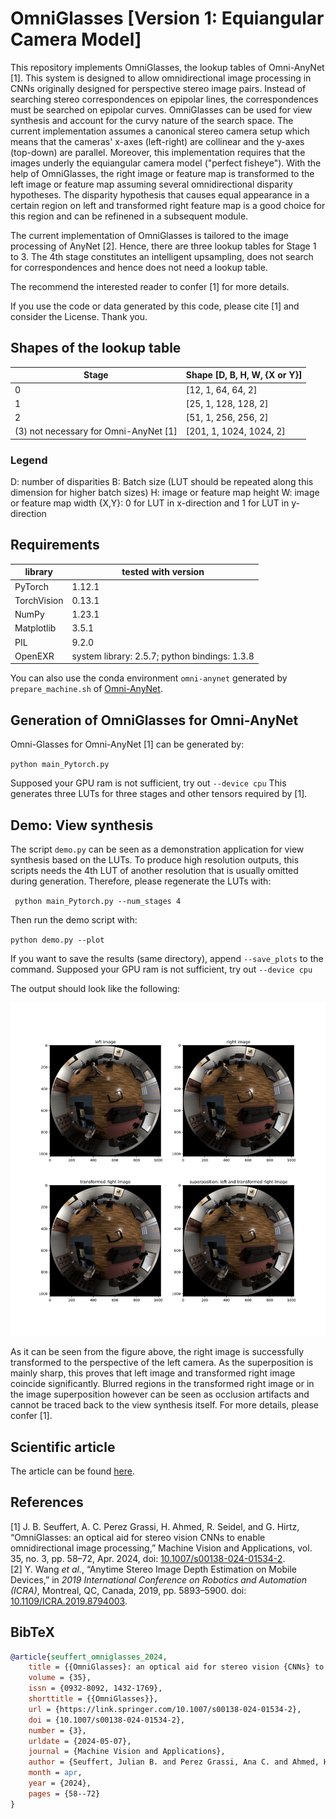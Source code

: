 # OmniGlasses [Version 1: Equiangular Camera Model]

This repository implements OmniGlasses, the lookup tables of Omni-AnyNet [1].
This system is designed to allow omnidirectional image processing in CNNs originally designed for perspective stereo image pairs.
Instead of searching stereo correspondences on epipolar lines, the correspondences must be searched on epipolar curves.
OmniGlasses can be used for view synthesis and account for the curvy nature of the search space.
The current implementation assumes a canonical stereo camera setup which means that the cameras' x-axes (left-right) are collinear and the y-axes (top-down) are parallel.
Moreover, this implementation requires that the images underly the equiangular camera model ("perfect fisheye").
With the help of OmniGlasses, the right image or feature map is transformed to the left image or feature map assuming several omnidirectional disparity hypotheses. The disparity hypothesis that causes equal appearance in a certain region on left and transformed right feature map is a good choice for this region and can be refinened in a subsequent module.

The current implementation of OmniGlasses is tailored to the image processing of AnyNet [2]. Hence, there are three lookup tables for Stage 1 to 3.
The 4th stage constitutes an intelligent upsampling, does not search for correspondences and hence does not need a lookup table.

The recommend the interested reader to confer [1] for more details.

If you use the code or data generated by this code, please cite [1] and consider the License. Thank you.

## Shapes of the lookup table

| Stage                                 | Shape [D, B, H, W, {X or Y}] |
| ------------------------------------- | ---------------------------- |
| 0                                     | [12, 1, 64, 64, 2]           |
| 1                                     | [25, 1, 128, 128, 2]         |
| 2                                     | [51, 1, 256, 256, 2]         |
| (3) not necessary for Omni-AnyNet [1] | [201, 1, 1024, 1024, 2]      |

### Legend

D: number of disparities
B: Batch size (LUT should be repeated along this dimension for higher batch sizes)
H: image or feature map height
W: image or feature map width
{X,Y}: 0 for LUT in x-direction and 1 for LUT in y-direction

## Requirements

| library     | tested with version                           |
| ----------- | --------------------------------------------- |
| PyTorch     | 1.12.1                                        |
| TorchVision | 0.13.1                                        |
| NumPy       | 1.23.1                                        |
| Matplotlib  | 3.5.1                                         |
| PIL         | 9.2.0                                         |
| OpenEXR     | system library: 2.5.7; python bindings: 1.3.8 |

You can also use the conda environment `omni-anynet` generated by `prepare_machine.sh` of [Omni-AnyNet](https://github.com/hamza9305/Omni-AnyNet).

## Generation of OmniGlasses for Omni-AnyNet

Omni-Glasses for Omni-AnyNet [1] can be generated by:

`python main_Pytorch.py`

Supposed your GPU ram is not sufficient, try out `--device cpu`
This generates three LUTs for three stages and other tensors required by [1].

## Demo: View synthesis

The script `demo.py`  can be seen as a demonstration application for view synthesis based on the LUTs.
To produce high resolution outputs, this scripts needs the 4th LUT of another resolution that is usually omitted during generation.
Therefore, please regenerate the LUTs with:

` python main_Pytorch.py --num_stages 4`

Then run the demo script with:

`python demo.py --plot`

If you want to save the results (same directory), append `--save_plots` to the command.
Supposed your GPU ram is not sufficient, try out `--device cpu`

The output should look like the following:

![View Synthesis](demo_res/demo.svg)

As it can be seen from the figure above, the right image is successfully transformed to the perspective of the left camera. As the superposition is mainly sharp, this proves that left image and transformed right image coincide significantly. Blurred regions in the transformed right image or in the image superposition however can be seen as occlusion artifacts and cannot be traced back to the view synthesis itself. For more details, please confer [1].

## Scientific article
The article can be found [here](https://link.springer.com/10.1007/s00138-024-01534-2).

## References
[1] J. B. Seuffert, A. C. Perez Grassi, H. Ahmed, R. Seidel, and G. Hirtz, “OmniGlasses: an optical aid for stereo vision CNNs to enable omnidirectional image processing,” Machine Vision and Applications, vol. 35, no. 3, pp. 58–72, Apr. 2024, doi: [10.1007/s00138-024-01534-2](https://doi.org/10.1007/s00138-024-01534-2).  
[2] Y. Wang *et al.*, “Anytime Stereo Image Depth Estimation on Mobile Devices,” in *2019 International Conference on Robotics and Automation (ICRA)*, Montreal, QC, Canada, 2019, pp. 5893–5900. doi: [10.1109/ICRA.2019.8794003](https://doi.org/10.1109/ICRA.2019.8794003).  

## BibTeX

```bibtex
@article{seuffert_omniglasses_2024,
    title = {{OmniGlasses}: an optical aid for stereo vision {CNNs} to enable omnidirectional image processing},
    volume = {35},
    issn = {0932-8092, 1432-1769},
    shorttitle = {{OmniGlasses}},
    url = {https://link.springer.com/10.1007/s00138-024-01534-2},
    doi = {10.1007/s00138-024-01534-2},
    number = {3},
    urldate = {2024-05-07},
    journal = {Machine Vision and Applications},
    author = {Seuffert, Julian B. and Perez Grassi, Ana C. and Ahmed, Hamza and Seidel, Roman and Hirtz, Gangolf},
    month = apr,
    year = {2024},
    pages = {58--72}
}
```
